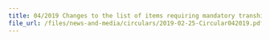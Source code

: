 ```yaml
---
title: 04/2019 Changes to the list of items requiring mandatory transhipment and transit permits under the Fourth and Fifth Schedules of the Strategic Goods Control Regulations
file_url: /files/news-and-media/circulars/2019-02-25-Circular042019.pdf
---
```

